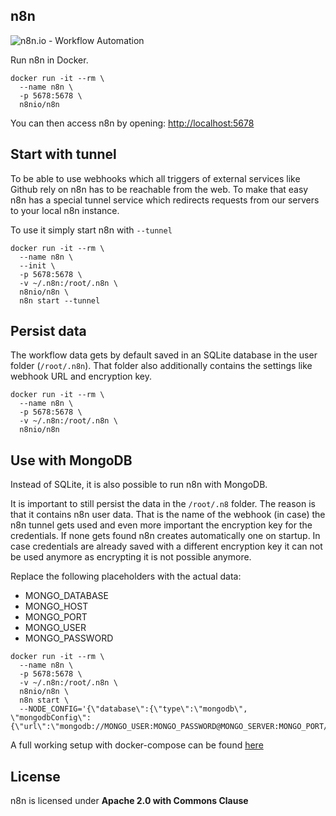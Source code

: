 ## n8n

![n8n.io - Workflow Automation](https://n8n.io/n8n-logo.png)

Run n8n in Docker.

```
docker run -it --rm \
  --name n8n \
  -p 5678:5678 \
  n8nio/n8n
```

You can then access n8n by opening:
[http://localhost:5678](http://localhost:5678)


## Start with tunnel

To be able to use webhooks which all triggers of external services like Github
rely on n8n has to be reachable from the web. To make that easy n8n has a
special tunnel service which redirects requests from our servers to your local
n8n instance.

To use it simply start n8n with `--tunnel`

```
docker run -it --rm \
  --name n8n \
  --init \
  -p 5678:5678 \
  -v ~/.n8n:/root/.n8n \
  n8nio/n8n \
  n8n start --tunnel
```

## Persist data

The workflow data gets by default saved in an SQLite database in the user
folder (`/root/.n8n`). That folder also additionally contains the
settings like webhook URL and encryption key.

```
docker run -it --rm \
  --name n8n \
  -p 5678:5678 \
  -v ~/.n8n:/root/.n8n \
  n8nio/n8n
```

## Use with MongoDB

Instead of SQLite, it is also possible to run n8n with MongoDB.

It is important to still persist the data in the `/root/.n8` folder. The reason
is that it contains n8n user data. That is the name of the webhook
(in case) the n8n tunnel gets used and even more important the encryption key
for the credentials. If none gets found n8n creates automatically one on
startup. In case credentials are already saved with a different encryption key
it can not be used anymore as encrypting it is not possible anymore.

Replace the following placeholders with the actual data:
 - MONGO_DATABASE
 - MONGO_HOST
 - MONGO_PORT
 - MONGO_USER
 - MONGO_PASSWORD

```
docker run -it --rm \
  --name n8n \
  -p 5678:5678 \
  -v ~/.n8n:/root/.n8n \
  n8nio/n8n \
  n8n start \
  --NODE_CONFIG='{\"database\":{\"type\":\"mongodb\", \"mongodbConfig\":{\"url\":\"mongodb://MONGO_USER:MONGO_PASSWORD@MONGO_SERVER:MONGO_PORT/MONGO_DATABASE\"}}}'"
```

A full working setup with docker-compose can be found [here](../../compose/withMongo/README.md)


## License

n8n is licensed under **Apache 2.0 with Commons Clause**
